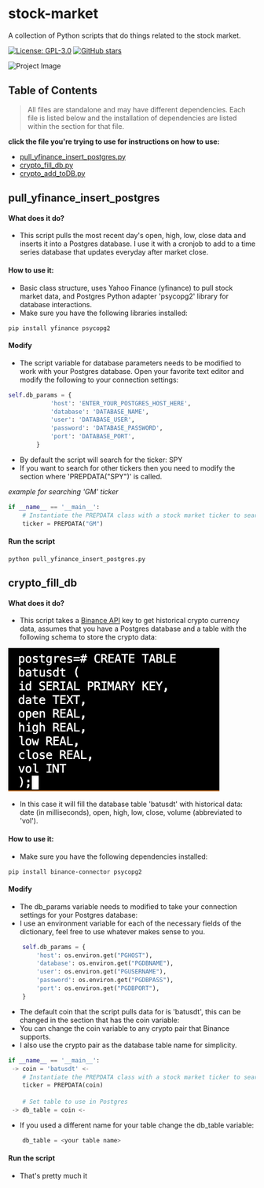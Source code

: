 # stock-market
A collection of Python scripts that do things related to the stock market.

[![License: GPL-3.0](https://img.shields.io/badge/License-GPL%20v3-blue.svg)](LICENSE)
[![GitHub stars](https://img.shields.io/github/stars/42u/stock-market.svg)](https://github.com/42U/stock-market)

![Project Image](imgz/stock-market.png)

## Table of Contents
> All files are standalone and may have different dependencies. Each file is listed below and the installation of dependencies are listed within the section for that file.

**click the file you're trying to use for instructions on how to use:**
- [pull_yfinance_insert_postgres.py](#pull_yfinance_insert_postgres)
- [crypto_fill_db.py](#crypto_fill_db)
- [crypto_add_toDB.py](#crypto_add_toDB)
<!-- 
- [Installation](#installation)
- [Usager](#usager)
- [Contributing](#contributing)
- [License](#license)
- [Contact](#contact)
-->
## pull_yfinance_insert_postgres
#### What does it do?
- This script pulls the most recent day's open, high, low, close data and inserts it into a Postgres database. I use it with a cronjob to add to a time series database that updates everyday after market close.

#### How to use it:
- Basic class structure, uses Yahoo Finance (yfinance) to pull stock market data, and Postgres Python adapter 'psycopg2' library for database interactions.
- Make sure you have the following libraries installed:
```shell
pip install yfinance psycopg2
```
#### Modify
- The script variable for database parameters needs to be modified to work with your Postgres database. Open your favorite text editor and modify the following to your connection settings:
```python
self.db_params = {
            'host': 'ENTER_YOUR_POSTGRES_HOST_HERE',
            'database': 'DATABASE_NAME',
            'user': 'DATABASE_USER',
            'password': 'DATABASE_PASSWORD',
            'port': 'DATABASE_PORT',
        }
```
- By default the script will search for the ticker: SPY
- If you want to search for other tickers then you need to modify the section where 'PREPDATA("SPY")' is called. 

*example for searching 'GM' ticker*
```python
if __name__ == '__main__':
    # Instantiate the PREPDATA class with a stock market ticker to search for
    ticker = PREPDATA("GM")
```
#### Run the script
```shell
python pull_yfinance_insert_postgres.py
```
## crypto_fill_db
#### What does it do?
- This script takes a [Binance API](https://github.com/binance/binance-connector-python) key to get historical crypto currency data, assumes that you have a Postgres database and a table with the following schema to store the crypto data: 

![Thumbnail](imgz/Screenshot%202023-11-10%20at%2010.26.39%20AM.png)
- In this case it will fill the database table 'batusdt' with historical data: date (in milliseconds), open, high, low, close, volume (abbreviated to 'vol').

#### How to use it:
- Make sure you have the following dependencies installed:
```shell
pip install binance-connector psycopg2 
```
#### Modify
- The db_params variable needs to modified to take your connection settings for your Postgres database:
- I use an environment variable for each of the necessary fields of the dictionary, feel free to use whatever makes sense to you.
```python
    self.db_params = {
        'host': os.environ.get("PGHOST"),
        'database': os.environ.get("PGDBNAME"),
        'user': os.environ.get("PGUSERNAME"),
        'password': os.environ.get("PGDBPASS"),
        'port': os.environ.get("PGDBPORT"),
    }
```
- The default coin that the script pulls data for is 'batusdt', this can be changed in the section that has the coin variable:
- You can change the coin variable to any crypto pair that Binance supports.
- I also use the crypto pair as the database table name for simplicity.
```python
if __name__ == '__main__':
 -> coin = 'batusdt' <-
    # Instantiate the PREPDATA class with a stock market ticker to search for
    ticker = PREPDATA(coin)
    
    # Set table to use in Postgres
 -> db_table = coin <-
```
- If you used a different name for your table change the db_table variable:
```python
    db_table = <your table name>
```

#### Run the script
- That's pretty much it

<!--
## Installation

2. Each Python file may have different dependencies a requirements.txt may be accompanied.
3. Placeholder for dependencies.

```shell
$ pip install psycopg3, yfinance
-->